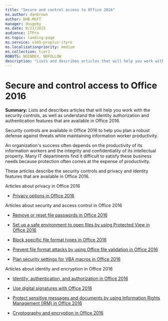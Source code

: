 ```yaml
---
title: "Secure and control access to Office 2016"
ms.author: danbrown
author: DHB-MSFT
manager: dougeby
ms.date: 9/21/2015
audience: ITPro
ms.topic: landing-page
ms.service: o365-proplus-itpro
ms.localizationpriority: medium
ms.collection: tier2
ROBOTS: NOINDEX, NOFOLLOW
description: "Lists and describes articles that will help you work with the security controls, as well as understand the identity authorization and authentication features that are available in Office."
---
```


# Secure and control access to Office 2016

 **Summary:** Lists and describes articles that will help you work with the security controls, as well as understand the identity authorization and authentication features that are available in Office 2016. 
  
  
Security controls are available in Office 2016 to help you plan a robust defense against threats while maintaining information worker productivity.
  
An organization's success often depends on the productivity of its information workers and the integrity and confidentiality of its intellectual property. Many IT departments find it difficult to satisfy these business needs because protection often comes at the expense of productivity.
  
These articles describe the security controls and privacy and identity features that are available in Office 2016. 
  
Articles about privacy in Office 2016
  
- [Privacy options in Office 2016](privacy-options-in-office.md)
    
Articles about security and access control in Office 2016
  
- [Remove or reset file passwords in Office 2016](remove-or-reset-file-passwords-in-office.md)
    
- [Set up a safe environment to open files by using Protected View in Office 2016](set-up-a-safe-environment-to-open-files-by-using-protected-view-in-office.md)
    
- [Block specific file format types in Office 2016](block-specific-file-format-types-in-office.md)
    
- [Prevent file format attacks by using Office file validation in Office 2016](prevent-file-format-attacks-by-using-file-validation-in-office.md)
    
- [Plan security settings for VBA macros in Office 2016](plan-security-settings-for-vba-macros-in-office.md)
    
Articles about identity and encryption in Office 2016
  
- [Identity, authentication, and authorization in Office 2016](identity-authentication-and-authorization-in-office.md)
    
- [Use digital signatures with Office 2016](use-digital-signatures-with-office.md)
    
- [Protect sensitive messages and documents by using Information Rights Management (IRM) in Office 2016](protect-sensitive-messages-and-documents-by-using-irm-in-office.md)
    
- [Cryptography and encryption in Office 2016](cryptography-and-encryption-in-office.md)
    


